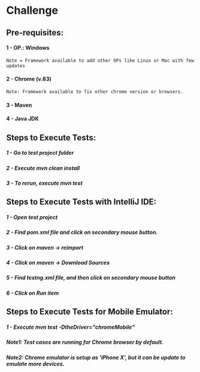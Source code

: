 # Challenge

## Pre-requisites:
#### 1 - OP.: Windows
    Note = Framework available to add other OPs like Linux or Mac with few updates
#### 2 - Chrome (v.83)
    Note: Framework available to fix other chrome version or browsers.
#### 3 - Maven
#### 4 - Java JDK

## Steps to Execute Tests:

##### 1 - Go to test project folder
##### 2 - Execute mvn clean install
##### 3 - To rerun, execute mvn test

## Steps to Execute Tests with IntelliJ IDE:
##### 1 - Open test project
##### 2 - Find pom.xml file and click on secondary mouse button.
##### 3 - Click on maven -> reimport
##### 4 - Click on maven -> Download Sources
##### 5 - Find testng.xml file, and then click on secondary mouse button
##### 6 - Click on Run item 

## Steps to Execute Tests for Mobile Emulator:
##### 1 - Execute mvn test -DtheDriver="chromeMobile"

##### Note1: Test cases are running for Chrome browser by default.
##### Note2: Chrome emulator is setup as 'iPhone X', but it can be update to emulate more devices.